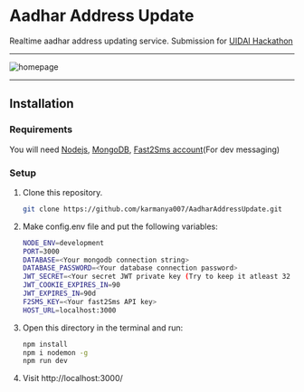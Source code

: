 # Aadhar Address Update

Realtime aadhar address updating service.
Submission for [UIDAI Hackathon](https://hackathon.uidai.gov.in/)

---

![homepage](https://en.wikipedia.org/wiki/Aadhaar#/media/File:Aadhaar_Logo.svg)

---

## Installation

### Requirements

You will need [Nodejs](https://nodejs.org/en/), [MongoDB](https://www.mongodb.com/), [Fast2Sms account](https://www.fast2sms.com/dashboard/dev-api)(For dev messaging)

### Setup

1. Clone this repository.

   ```sh
   git clone https://github.com/karmanya007/AadharAddressUpdate.git
   ```

2. Make config.env file and put the following variables:

   ```sh
   NODE_ENV=development
   PORT=3000
   DATABASE=<Your mongodb connection string>
   DATABASE_PASSWORD=<Your database connection password>
   JWT_SECRET=<Your secret JWT private key (Try to keep it atleast 32 character long)>
   JWT_COOKIE_EXPIRES_IN=90
   JWT_EXPIRES_IN=90d
   F2SMS_KEY=<Your fast2Sms API key>
   HOST_URL=localhost:3000
   ```

3. Open this directory in the terminal and run:

   ```sh
   npm install
   npm i nodemon -g
   npm run dev
   ```

4. Visit http://localhost:3000/
